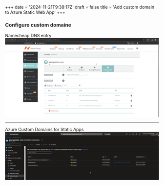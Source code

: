 +++
date = '2024-11-21T9:38:17Z'
draft = false
title = 'Add custom domain to Azure Static Web App'
+++

### Configure custom domaine 
Namecheap DNS entry
![Azure Print Scree](https://github.com/dutza/content-public/blob/main/azure.geduta.com/images/Namecheap%20DNS.png?raw=true)

---
Azure Custom Domains for Static Apps
![Azure Print Scree](https://github.com/dutza/content-public/blob/main/azure.geduta.com/images/Azure%20static%20Web%20App.png?raw=true)
